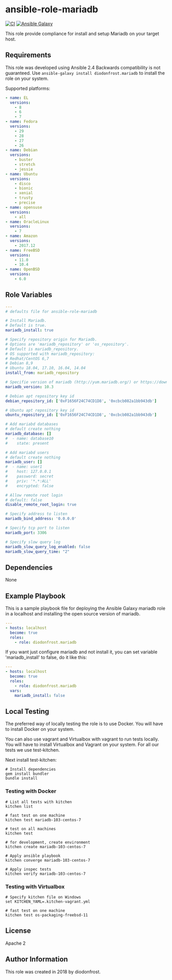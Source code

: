 # ansible-role-mariadb

[![CI](https://github.com/diodonfrost/ansible-role-mariadb/workflows/CI/badge.svg)](https://github.com/diodonfrost/ansible-role-mariadb/actions)
[![Ansible Galaxy](https://img.shields.io/badge/galaxy-diodonfrost.mariadb-660198.svg)](https://galaxy.ansible.com/diodonfrost/mariadb)

This role provide compliance for install and setup Mariadb on your target host.

## Requirements

This role was developed using Ansible 2.4 Backwards compatibility is not guaranteed.
Use `ansible-galaxy install diodonfrost.mariadb` to install the role on your system.

Supported platforms:

```yaml
- name: EL
  versions:
    - 8
    - 6
    - 7
- name: Fedora
  versions:
    - 29
    - 28
    - 27
    - 26
- name: Debian
  versions:
    - buster
    - stretch
    - jessie
- name: Ubuntu
  versions:
    - disco
    - bionic
    - xenial
    - trusty
    - precise
- name: opensuse
  versions:
    - all
- name: OracleLinux
  versions:
    - 7
- name: Amazon
  versions:
    - 2017.12
- name: FreeBSD
  versions:
    - 11.0
    - 10.4
- name: OpenBSD
  versions:
    - 6.0
```

## Role Variables

```yaml
---
# defaults file for ansible-role-mariadb

# Install Mariadb.
# Default is true.
mariadb_install: true

# Specify repository origin for Mariadb.
# Options are 'mariadb_repository' or 'os_repository'.
# Default is mariadb_repository.
# OS supported with mariadb_repository:
# Redhat/CentOS 6,7
# Debian 8,9
# Ubuntu 18.04, 17.10, 16.04, 14.04
install_from: mariadb_repository

# Specifie version of mariadb (http://yum.mariadb.org/) or https://downloads.mariadb.org/mariadb/repositories/#mirror=ovh
mariadb_version: 10.3

# Debian apt repository key id
debian_repository_id: ['0xF1656F24C74CD1D8', '0xcbcb082a1bb943db']

# Ubuntu apt repository key id
ubuntu_repository_id: ['0xF1656F24C74CD1D8', '0xcbcb082a1bb943db']

# Add mariabd databases
# default create nothing
mariadb_database: []
#  - name: database10
#    state: present

# Add mariabd users
# default create nothing
mariadb_user: []
#  - name: user1
#    host: 127.0.0.1
#    password: secret
#    priv: '*.*:ALL'
#    encrypted: false

# Allow remote root login
# default: false
disable_remote_root_login: true

# Specify address to listen
mariadb_bind_address: '0.0.0.0'

# Specify tcp port to listen
mariadb_port: 3306

# Specify slow query log
mariadb_slow_query_log_enabled: false
mariadb_slow_query_time: "2"
```

## Dependencies

None

## Example Playbook

This is a sample playbook file for deploying the Ansible Galaxy mariadb role in a localhost and installing the open source version of mariadb.

```yaml
---
- hosts: localhost
  become: true
  roles:
    - role: diodonfrost.mariadb
```
If you want just configure mariadb and not install it, you can set variable 'mariadb_install' to false, do it like this:

```yaml
---
- hosts: localhost
  become: true
  roles:
    - role: diodonfrost.mariadb
  vars:
    mariadb_install: false
```

## Local Testing

The preferred way of locally testing the role is to use Docker. You will have to install Docker on your system.

You can also use vagrant and Virtualbox with vagrant to run tests locally. You will have to install Virtualbox and Vagrant on your system.
 For all our tests we use test-kitchen.

Next install test-kitchen:

```shell
# Install dependencies
gem install bundler
bundle install
```

### Testing with Docker

```shell
# List all tests with kitchen
kitchen list

# fast test on one machine
kitchen test mariadb-103-centos-7

# test on all machines
kitchen test

# for development, create environment
kitchen create mariadb-103-centos-7

# Apply ansible playbook
kitchen converge mariadb-103-centos-7

# Apply inspec tests
kitchen verify mariadb-103-centos-7
```

### Testing with Virtualbox

```shell
# Specify kitchen file on Windows
set KITCHEN_YAML=.kitchen-vagrant.yml

# fast test on one machine
kitchen test os-packaging-freebsd-11
```

## License

Apache 2

## Author Information

This role was created in 2018 by diodonfrost.

